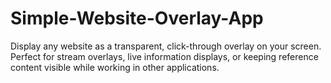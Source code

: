 # Simple-Website-Overlay-App
Display any website as a transparent, click-through overlay on your screen. Perfect for stream overlays, live information displays, or keeping reference content visible while working in other applications.
